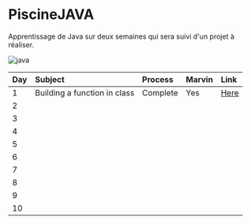 # PiscineJAVA
Apprentissage de Java sur deux semaines qui sera suivi d'un projet à réaliser.

![java](https://github.com/Joal1291/PiscineJAVA/assets/144683460/509ea1cc-0448-42ea-b407-93ebcd058c4f)

| Day | Subject | Process | Marvin |Link|
|:----|:--------|:--------|:-------|:---|
|1|Building a function in class|Complete|Yes|[Here](https://github.com/Joal1291/PiscineJAVA/tree/main/day1)|
|2|||||
|3|||||
|4|||||
|5|||||
|6|||||
|7|||||
|8|||||
|9|||||
|10|||||
